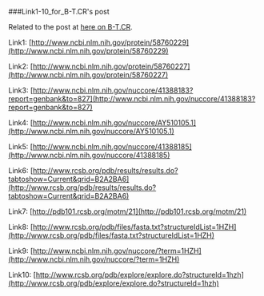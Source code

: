 ###Link1-10_for_B-T.CR's post

Related to the post at [here on B-T.CR](http://b-t.cr/t/looking-for-one-set-of-a-bcrs-full-gdna-mrna-amino-acid-and-structure-data/197).



Link1: [http://www.ncbi.nlm.nih.gov/protein/58760229](http://www.ncbi.nlm.nih.gov/protein/58760229)

Link2: [http://www.ncbi.nlm.nih.gov/protein/58760227](http://www.ncbi.nlm.nih.gov/protein/58760227)

Link3: [http://www.ncbi.nlm.nih.gov/nuccore/41388183?report=genbank&to=827](http://www.ncbi.nlm.nih.gov/nuccore/41388183?report=genbank&to=827)

Link4: [http://www.ncbi.nlm.nih.gov/nuccore/AY510105.1](http://www.ncbi.nlm.nih.gov/nuccore/AY510105.1)

Link5: [http://www.ncbi.nlm.nih.gov/nuccore/41388185](http://www.ncbi.nlm.nih.gov/nuccore/41388185)

Link6: [http://www.rcsb.org/pdb/results/results.do?tabtoshow=Current&qrid=B2A2BA6](http://www.rcsb.org/pdb/results/results.do?tabtoshow=Current&qrid=B2A2BA6)

Link7: [http://pdb101.rcsb.org/motm/21](http://pdb101.rcsb.org/motm/21)

Link8: [http://www.rcsb.org/pdb/files/fasta.txt?structureIdList=1HZH](http://www.rcsb.org/pdb/files/fasta.txt?structureIdList=1HZH)

Link9: [http://www.ncbi.nlm.nih.gov/nuccore/?term=1HZH](http://www.ncbi.nlm.nih.gov/nuccore/?term=1HZH)

Link10: [http://www.rcsb.org/pdb/explore/explore.do?structureId=1hzh](http://www.rcsb.org/pdb/explore/explore.do?structureId=1hzh)
